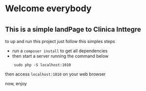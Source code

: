 # Welcome everybody
#
## This is a simple landPage to Clinica Inttegre

to up and run this project just follow this simples steps

- run a `composer install` to get all dependencies
- then start a server running the command below

```console
    sudo php -S localhost:1010
```


then access `localhost:1010` on your web browser

now, enjoy
